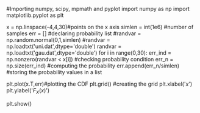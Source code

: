 #Importing numpy, scipy, mpmath and pyplot
import numpy as np
import matplotlib.pyplot as plt



x = np.linspace(-4,4,30)#points on the x axis
simlen = int(1e6) #number of samples
err = [] #declaring probability list
#randvar = np.random.normal(0,1,simlen)
#randvar = np.loadtxt('uni.dat',dtype='double')
randvar = np.loadtxt('gau.dat',dtype='double')
for i in range(0,30):
	err_ind = np.nonzero(randvar < x[i]) #checking probability condition
	err_n = np.size(err_ind) #computing the probability
	err.append(err_n/simlen) #storing the probability values in a list

	
plt.plot(x.T,err)#plotting the CDF
plt.grid() #creating the grid
plt.xlabel('$x$')
plt.ylabel('$F_X(x)$')

plt.show() 
